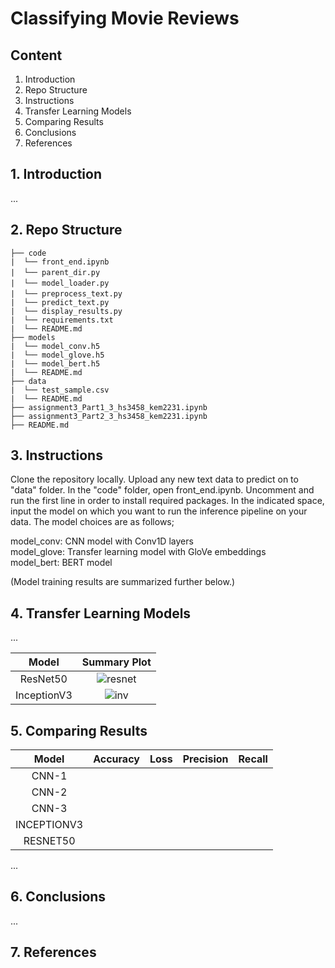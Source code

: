 # Classifying Movie Reviews

## Content
1. Introduction
2. Repo Structure
3. Instructions
4. Transfer Learning Models
5. Comparing Results
6. Conclusions
7. References

## 1. Introduction
...

## 2. Repo Structure
```text
├── code
|  └── front_end.ipynb
|  └── parent_dir.py　　
|  └── model_loader.py　　　
|  └── preprocess_text.py　　　　
|  └── predict_text.py
|  └── display_results.py
|  └── requirements.txt
|  └── README.md
├── models
|  └── model_conv.h5
|  └── model_glove.h5
|  └── model_bert.h5
|  └── README.md
├── data
|  └── test_sample.csv
|  └── README.md
├── assignment3_Part1_3_hs3458_kem2231.ipynb
├── assignment3_Part2_3_hs3458_kem2231.ipynb
├── README.md
```
## 3. Instructions

Clone the repository locally. Upload any new text data to predict on to "data" folder. In the "code" folder, open front_end.ipynb. Uncomment and run the first line in order to install required packages. In the indicated space, input the model on which you want to run the inference pipeline on your data. The model choices are as follows;

model_conv: CNN model with Conv1D layers   
model_glove: Transfer learning model with GloVe embeddings   
model_bert: BERT model   

(Model training results are summarized further below.)

## 4. Transfer Learning Models
...

|Model|Summary Plot|
|:-:|:-:|
|ResNet50|![resnet](./visuals/cnn1.png)
|InceptionV3|![inv](./visuals/cnn2.png)

## 5. Comparing Results
|Model|Accuracy|Loss|Precision|Recall|
|:-:|:-:|:-:|:-:|:-:|
|CNN-1 |  |  |   | |
|CNN-2 |  |  |   | |
|CNN-3 |  |  |   | |
|INCEPTIONV3 |  |  |   | |
|RESNET50 |  |  |   | |

...

## 6. Conclusions
...

## 7. References

